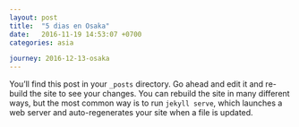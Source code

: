 ```yaml
---
layout: post
title:  "5 dias en Osaka"
date:   2016-11-19 14:53:07 +0700
categories: asia

journey: 2016-12-13-osaka
---
```

You’ll find this post in your `_posts` directory. Go ahead and edit it and re-build the site to see your changes. You can rebuild the site in many different ways, but the most common way is to run `jekyll serve`, which launches a web server and auto-regenerates your site when a file is updated.
